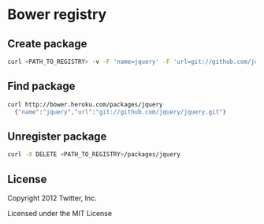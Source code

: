 # Bower registry


## Create package
```bash
curl <PATH_TO_REGISTRY> -v -F 'name=jquery' -F 'url=git://github.com/jquery/jquery.git'
```
## Find package
```bash
curl http://bower.heroku.com/packages/jquery
  {"name":"jquery","url":"git://github.com/jquery/jquery.git"}
```
## Unregister package
```bash
curl -X DELETE <PATH_TO_REGISTRY>/packages/jquery
```

## License

Copyright 2012 Twitter, Inc.

Licensed under the MIT License
